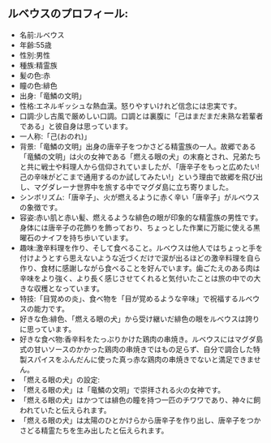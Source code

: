 ## ルベウスのプロフィール:

* 名前:ルベウス
* 年齢:55歳
* 性別:男性
* 種族:精霊族
* 髪の色:赤
* 瞳の色:緋色
* 出身:「竜鱗の文明」
* 性格:エネルギッシュな熱血漢。怒りやすいけれど信念には忠実です。
* 口調:少し古風で厳めしい口調。口調とは裏腹に「己はまだまだ未熟な若輩者である」と彼自身は思っています。
* 一人称:「己(おのれ)」
* 背景:「竜鱗の文明」出身の唐辛子をつかさどる精霊族の一人。故郷である「竜鱗の文明」は火の女神である「燃える眼の犬」の末裔とされ、兄弟たちと共に戦士や料理人から信仰されていましたが、「唐辛子をもっと広めたい!己の辛味がどこまで通用するのか試してみたい!」という理由で故郷を飛び出し、マグダレーナ世界中を旅する中でマグダ島に立ち寄りました。
* シンボリズム:「唐辛子」、火が燃えるように赤く辛い「唐辛子」がルベウスの象徴です。
* 容姿:赤い肌と赤い髪、燃えるような緋色の眼が印象的な精霊族の男性です。身体には唐辛子の花飾りを飾っており、ちょっとした作業に万能に使える黒曜石のナイフを持ち歩いています。
* 趣味:激辛料理を作り、そして食べること。ルベウスは他人ではちょっと手を付けようとすら思えないような近づくだけで涙が出るほどの激辛料理を自ら作り、食材に感謝しながら食べることを好んでいます。歯ごたえのある肉は辛味をより強く、より長く感じさせてくれると気付いたことは旅の中での大きな収穫となっています。
* 特技:「目覚めの炎」、食べ物を「目が覚めるような辛味」で祝福するルベウスの能力です。
* 好きな色:緋色、「燃える眼の犬」から受け継いだ緋色の眼をルベウスは誇りに思っています。
* 好きな食べ物:香辛料をたっぷりかけた鶏肉の串焼き。ルベウスにはマグダ島式の甘いソースのかかった鶏肉の串焼きではもの足らず、自分で調合した特製スパイスをふんだんに使った真っ赤な鶏肉の串焼きでないと満足できません。
* 「燃える眼の犬」の設定:
* 「燃える眼の犬」は「竜鱗の文明」で崇拝される火の女神です。
* 「燃える眼の犬」はかつては緋色の瞳を持つ一匹のチワワであり、神々に飼われていたと伝えられます。
* 「燃える眼の犬」は太陽のひとかけらから唐辛子を作り出し、唐辛子をつかさどる精霊たちを生み出したと伝えられます。
